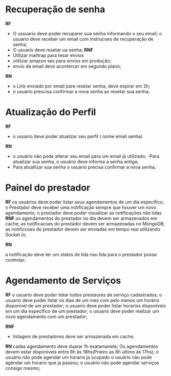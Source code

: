  # Recuperação de senha
**RF**
- O ussuario deve poder recuparer sua senha informando o seu email;
o usuario deve receber um email com instrucoes de recuperação de senha;
- O usuario deve resetar ua senha;
**RNF**
- Utilizar mailtrap para tesar envios
- utiilizar amazon ses para envios em produção;
- envio de email deve acontercer em segundo plano;

**RN**
- o Link enviado por email pare resetar senha, deve expirar em 2h;
- o usuário prescisa confirmar a nova senha ao resetar sua senha;

# Atualização do Perfil
**RF**
  - o usuario deve poder atualizar seu perfil ( nome email senha)

**RN**
  - o usuário não pode alterar seu email para um email já utilizado;
  -Para atualizar sua senha, o usuário deve informa a senha antiga;
  - Para atuallizar sua senha o usuario precisa confirmar a nova senha;

# Painel do prestador

**RF**
os usuários deve poder listar seus agendamentos de um dia específico;
o Prestador deve receber uma notificação sempre que houver um novo agendamento;
o prestador deve poder visualizar as notificações não lidas
**RNF**
os agendamentos do prestador no dia  devem ser armazenados em cache;
as notificacoes do prestador devem ser armazenadas no MongoDB;
as notificcoes do prestador devem ser enviadas em tempo real utilizando Socket.io;

**RN**

a notificação deve ter um statos de lida nao lida para o prestador possa controlar;

# Agendamento de Serviços
**RF**
  o usuario deve poder listar todos prestaores de serviço cadastrados;
  o usuario deve poder listar os dias de um mes com pelo menos um horário disponivel de um prestador;
  o usuario deve poder listar horarios disponiveis em um dia específico de um prestador;
  o usuario deve poder realizar um novo agendamento com um prestador;

**RNF**
   - listagem de prestadores deve ser armazenada em cache;

**RN**
cadas agendamento deve duarar 1h exatamanete;
Os agendamentos devem estar disponiveis entre 8h às 18hs(Prieiro as 8h ultimo às 17hs);
o usuário não pode agendar um horario ja ocupado
o usuário não pode agendar um horario que ja passou;
o usuário não pode agendar serviços consigo mesmo;
